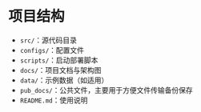 # 项目结构

- `src/`：源代码目录  
- `configs/`：配置文件  
- `scripts/`：启动部署脚本  
- `docs/`：项目文档与架构图  
- `data/`：示例数据（如适用）  
- `pub_docs/`：公共文件，主要用于方便文件传输备份保存  
- `README.md`：使用说明  
